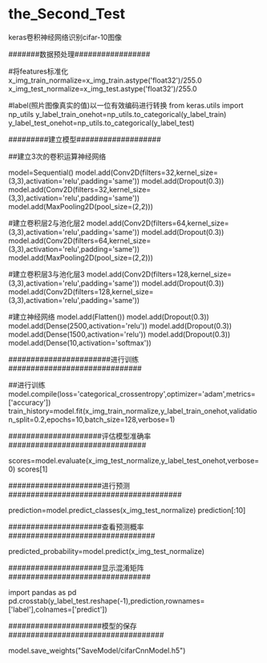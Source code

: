 # the_Second_Test
keras卷积神经网络识别cifar-10图像

#######数据预处理#################

#将features标准化
x_img_train_normalize=x_img_train.astype('float32')/255.0
x_img_test_normalize=x_img_test.astype('float32')/255.0

#label(照片图像真实的值)以一位有效编码进行转换
from keras.utils import np_utils
y_label_train_onehot=np_utils.to_categorical(y_label_train)
y_label_test_onehot=np_utils.to_categorical(y_label_test)

#########建立模型###################

##建立3次的卷积运算神经网络

model=Sequential()
model.add(Conv2D(filters=32,kernel_size=(3,3),activation='relu',padding='same'))
model.add(Dropout(0.3))
model.add(Conv2D(filters=32,kernel_size=(3,3),activation='relu',padding='same'))
model.add(MaxPooling2D(pool_size=(2,2)))

#建立卷积层2与池化层2
model.add(Conv2D(filters=64,kernel_size=(3,3),activation='relu',padding='same'))
model.add(Dropout(0.3))
model.add(Conv2D(filters=64,kernel_size=(3,3),activation='relu',padding='same'))
model.add(MaxPooling2D(pool_size=(2,2)))

#建立卷积层3与池化层3
model.add(Conv2D(filters=128,kernel_size=(3,3),activation='relu',padding='same'))
model.add(Dropout(0.3))
model.add(Conv2D(filters=128,kernel_size=(3,3),activation='relu',padding='same'))

#建立神经网络
model.add(Flatten())
model.add(Dropout(0.3))
model.add(Dense(2500,activation='relu'))
model.add(Dropout(0.3))
model.add(Dense(1500,activation='relu'))
model.add(Dropout(0.3))
model.add(Dense(10,activation='softmax'))

#######################进行训练##############################

##进行训练
model.compile(loss='categorical_crossentropy',optimizer='adam',metrics=['accuracy'])
train_history=model.fit(x_img_train_normalize,y_label_train_onehot,validation_split=0.2,epochs=10,batch_size=128,verbose=1)

#####################评估模型准确率###############################

scores=model.evaluate(x_img_test_normalize,y_label_test_onehot,verbose=0)
scores[1]

#####################进行预测#######################################

prediction=model.predict_classes(x_img_test_normalize)
prediction[:10]
 
#####################查看预测概率#################################

predicted_probability=model.predict(x_img_test_normalize)

#####################显示混淆矩阵################################

import pandas as pd
pd.crosstab(y_label_test.reshape(-1),prediction,rownames=['label'],colnames=['predict'])

#####################模型的保存###################################

model.save_weights("SaveModel/cifarCnnModel.h5")

